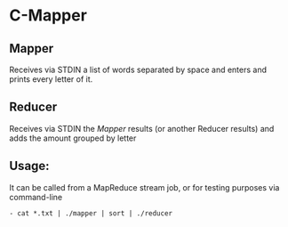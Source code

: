 # C-Mapper

## Mapper
Receives via STDIN a list of words separated by space and enters and prints every letter of it.

## Reducer
Receives via STDIN the *Mapper* results (or another Reducer results) and adds the amount grouped by letter

## Usage:	
It can be called from a MapReduce stream job, or for testing purposes via command-line

	- cat *.txt | ./mapper | sort | ./reducer

